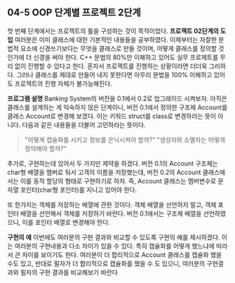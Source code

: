 04-5 OOP 단계별 프로젝트 2단계
---
첫 번째 단계에서는 프로젝트의 틀을 구성하는 것이 목적이었다.
**프로젝트 02단계의 도입**
여러분은 이미 클래스에 대한 기본적인 내용들을 공부하였다. 이제부터는 자잘한 문법적 요소에 신경쓰기보다는 무엇을 클래스로 만들 것이며, 어떻게 클래스를 정의할 것인가에 더 신경을 써야 한다. C++ 문법의 80%만 이해하고 있어도 실무 프로제트를 무리 없이 진행할 수 있다고 한다. 혼자서 프로젝트를 진행하는 상황이라면 더더욱 그러하다. 그러나 클래스를 제대로 만들어 내지 못한다면 아무리 문법을 100% 이해하고 있어도 프로젝트의 진행 자체가 불가능해진다.

**프로그램 설명**
Banking System의 버전을 0.1에서 0.2로 업그레이드 시켜보자. 아직은 클래스를 설계하는 게 익숙하지 않은 단계이니, 버전 0.1에서 정의한 구조체 Account를 클래스 Account로 변경해 보겠다. 이는 키워드 struct를 class로 변경하라는 뜻이 아니다. 다음과 같은 내용들을 더불어 고민하라는 뜻이다.
> "어떻게 캡슐화를 시키고 정보를 은닉시켜야 할까?"
> “생성자와 소멸자는 어떻게 정의해야 할까?"

추가로, 구현하는데 있어서 두 가지만 제약을 하겠다. 버전 0.1의 Account 구조체는 char형 배열을 멤버로 둬서 고객의 이름을 저장했는데, 버전 0.2의 Account 클래스에서는 이를 동적 할당의 형태로 구현하기로 하자. 즉, Account 클래스는 멤버변수로 문자열 포인터(char형 포인터)를 지니고 있어야
한다. 

또 한가지는 객체를 저장하는 배열에 관한 것이다. 객체 배열을 선언하지 말고, 객체 포인터 배열을 선언해서 객체를 저장하기 바란다. 버전 0.1에서는 구조체 배열을 선언하였으니, 이를 포인터 배열로 변경해야 한다.


**구현의 예**
이번에도 여러분의 구현 결과와 비교할 수 있도록 구현의 예를 제시하겠다. 이는 여러분의 구현내용과 다소 차이가 있을 수 있다. 특히 캡슐화를 어떻게 했느냐에 따라서 큰 차이를 보이기도 한다. 여러분이 더 합리적으로 Account 클래스를 캡슐화 했을 수도 있고, 반대로 필자가 더 합리적으로 캡슐화를 했을 수 도 있으니, 여러분의 구현결과와 필자의 구현 결과를 비교해보기 바란다